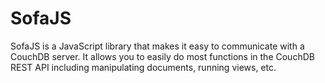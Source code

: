 SofaJS
======
SofaJS is a JavaScript library that makes it easy to communicate with a CouchDB server. It allows you to
easily do most functions in the CouchDB REST API including manipulating documents, running views, etc.